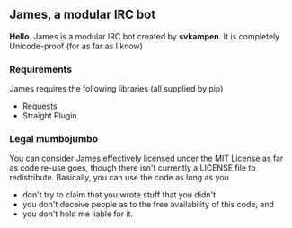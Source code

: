 ## James, a modular IRC bot

**Hello**. James is a modular IRC bot created by **svkampen**.
It is completely Unicode-proof (for as far as I know)

### Requirements
James requires the following libraries (all supplied by pip)

* Requests
* Straight Plugin

### Legal mumbojumbo
You can consider James effectively licensed under the MIT License as far as code re-use goes,
though there isn't currently a LICENSE file to redistribute.
Basically, you can use the code as long as you

* don't try to claim that you wrote stuff that you didn't
* you don't deceive people as to the free availability of this code, and 
* you don't hold me liable for it.
